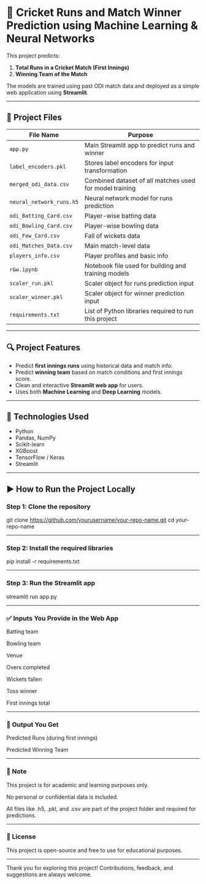 # 🏏 Cricket Runs and Match Winner Prediction using Machine Learning & Neural Networks

This project predicts:
1. **Total Runs in a Cricket Match (First Innings)**
2. **Winning Team of the Match**

The models are trained using past ODI match data and deployed as a simple web application using **Streamlit**.

---

## 📁 Project Files

| File Name                | Purpose                                                           |
|--------------------------|-------------------------------------------------------------------|
| `app.py`                 | Main Streamlit app to predict runs and winner                    |
| `label_encoders.pkl`     | Stores label encoders for input transformation                   |
| `merged_odi_data.csv`    | Combined dataset of all matches used for model training          |
| `neural_network_runs.h5` | Neural network model for runs prediction                         |
| `odi_Batting_Card.csv`   | Player-wise batting data                                         |
| `odi_Bowling_Card.csv`   | Player-wise bowling data                                         |
| `odi_Fow_Card.csv`       | Fall of wickets data                                             |
| `odi_Matches_Data.csv`   | Main match-level data                                            |
| `players_info.csv`       | Player profiles and basic info                                   |
| `r&w.ipynb`              | Notebook file used for building and training models              |
| `scaler_run.pkl`         | Scaler object for runs prediction input                          |
| `scaler_winner.pkl`      | Scaler object for winner prediction input                        |
| `requirements.txt`       | List of Python libraries required to run this project            |

---

## 🔍 Project Features

- Predict **first innings runs** using historical data and match info.
- Predict **winning team** based on match conditions and first innings score.
- Clean and interactive **Streamlit web app** for users.
- Uses both **Machine Learning** and **Deep Learning** models.

---

## 🧪 Technologies Used

- Python
- Pandas, NumPy
- Scikit-learn
- XGBoost
- TensorFlow / Keras
- Streamlit

---

## ▶️ How to Run the Project Locally

### Step 1: Clone the repository

git clone https://github.com/yourusername/your-repo-name.git
cd your-repo-name

---

### Step 2: Install the required libraries

pip install -r requirements.txt

---

### Step 3: Run the Streamlit app

streamlit run app.py

---

### ✅ Inputs You Provide in the Web App
Batting team

Bowling team

Venue

Overs completed

Wickets fallen

Toss winner

First innings total

---

### 🎯 Output You Get
Predicted Runs (during first innings)

Predicted Winning Team

---

### 📌 Note
This project is for academic and learning purposes only.

No personal or confidential data is included.

All files like .h5, .pkl, and .csv are part of the project folder and required for predictions.

---

### 📃 License
This project is open-source and free to use for educational purposes.

---

Thank you for exploring this project! Contributions, feedback, and suggestions are always welcome.
